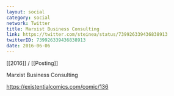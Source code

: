 ```yaml
---
layout: social
category: social
network: Twitter
title: Marxist Business Consulting
link: https://twitter.com/steinea/status/739926339436838913
twitterID: 739926339436838913
date: 2016-06-06
---
```


[[2016]] / [[Posting]]

Marxist Business Consulting

<https://existentialcomics.com/comic/136>
